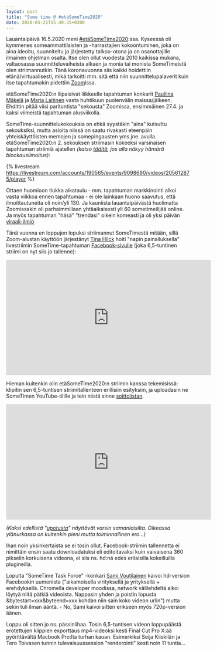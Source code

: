```yaml
---
layout: post
title: "Some time @ #etäSomeTime2020"
date: 2020-05-21T15:49:35+0300
---
```


Lauantaipäivä 16.5.2020 meni [#etäSomeTime2020](https://www.sometime.fi/):ssa. Kyseessä oli kymmenes someammattilaisten ja -harrastajien kokoontuminen, joka on aina ideoitu, suunniteltu ja järjestetty talkoo-otona ja on osanottajille ilmainen ohjelman osalta. Itse olen ollut vuodesta 2010 kaikissa mukana, valtaosassa suunnitteluvaiheista alkaen ja monia tai monista SomeTimeistä olen striimannutkin. Tänä koronavuonna siis kaikki hoidettiin etänä/virtuaalisesti, mikä tarkoitti mm. sitä että niin suunnittelupalaverit kuin itse tapahtumakin pidettiin [Zoom](https://zoom.us/)issa.<!--more-->

etäSomeTime2020:n liipaisivat liikkeelle tapahtuman konkarit [Pauliina Mäkelä](https://twitter.com/PauliinaMakela) ja [Maria Laitinen](https://twitter.com/Ordinare) vasta huhtikuun puolenvälin maissa/jälkeen. Ehdittin pitää viisi parituntista "sekousta" Zoomissa, ensimmäinen 27.4. ja kaksi viimeistä tapahtuman alusviikolla.

SomeTime-suunnittelukokouksia on ehkä syystäkin "aina" kutsuttu sekouksiksi, mutta asioita niissä on saatu rivakasti eteenpäin yhteiskäyttöisten memojen ja somepingausten yms.jne. avulla. etäSomeTime2020:n 2. sekouksen striimasin kokeeksi varsinaisen tapahtuman striimiä ajatellen *(katso [täältä](https://livestream.com/infocrea-fi/etasometime2020/videos/205612875), jos alla näkyy hämärä blockausilmoitus)*: 

{% livestream https://livestream.com/accounts/190565/events/9098690/videos/205612875/player %}

Ottaen huomioon tiukka aikataulu - mm. tapahtuman markkinointi alkoi vasta viikkoa ennen tapahtumaa - ei ole lainkaan huono saavutus, että ilmoittautuneita oli noin/yli 130. Ja kauniista lauantaipäivästä huolimatta Zoomissakin oli parhaimmillaan yhtäaikaisesti yli 60 sometimeilijää online. Ja myös tapahtuman "häsä" "trendasi" oikein komeasti ja oli yksi päivän [viraali-ilmiö](https://twitter.com/PinnallaFI/status/1261733290723213317)

Tänä vuonna en loppujen lopuksi striimannut SomeTimestä mitään, sillä Zoom-alustan käyttöön järjestänyt [Tina Hilck](https://twitter.com/TiNaH85) hoiti "napin painalluksella" livestriimin SomeTime-tapahtuman [Facebook-sivulle](https://www.facebook.com/sometime.fi/videos/661779414614098/) (joka 6,5-tuntinen striimi on nyt siis jo tallenne):

<div class="flex-video widescreen">
<iframe src="https://www.facebook.com/plugins/video.php?href=https%3A%2F%2Fwww.facebook.com%2Fsometime.fi%2Fvideos%2F661779414614098%2F&show_text=0&width=560" width="560" height="315" style="border:none;overflow:hidden" scrolling="no" frameborder="0" allowTransparency="true" allowFullScreen="true"></iframe>
</div>

Hieman kuitenkin olin etäSomeTime2020:n striimin kanssa tekemisissä: klipitin sen 6,5-tuntisen striimitallenteen erillisiin esityksiin, ja uploadasin ne SomeTimen YouTube-tilille ja tein niistä sinne [soittolistan](https://www.youtube.com/playlist?list=PLF_OONG-HCYNlWedqOtqMPL0O6191Nn2V).

<div class="flex-video widescreen">
  <iframe width="560" height="315" src="https://www.youtube.com/embed/videoseries?list=PLF_OONG-HCYNlWedqOtqMPL0O6191Nn2V" frameborder="0" allow="accelerometer; autoplay; encrypted-media; gyroscope; picture-in-picture" allowfullscreen></iframe>
</div>

*(Kaksi edellistä "[upotusta](https://peda.net/poke/ohjeet/tvt-perusosaaminen/pedanet_verkko-opetuksessa/upotuskoodi/mut)" näyttävät varsin samanlaisilta. Oikeassa ylänurkassa on kuitenkin pieni mutta toiminnallinen ero...)*

Ihan noin yksinkertaista se ei tosin ollut. Facebook-striimin tallennetta ei nimittäin ensin saatu downloadatuksi eli editoitavaksi kuin vaivaisena 360 pikselin korkuisena videona, ei siis ns. hd:nä edes erilaisilla kokeilluilla plugineilla.

Lopulta "SomeTime Task Force" -konkari [Sami Voutilainen](https://twitter.com/vousa) kaivoi hd-version Facebookin uumenista ("aikamoisella virityksellä ja yrityksellä + erehdyksellä. Chromella developer moodissa, network välilehdeltä alkoi löytyä niitä pätkiä videoista. Nappasin yhden ja poistin lopusta &bytestart=xxx&byteend=xxx kohdan niin sain koko videon urlin") mutta sekin tuli ilman ääntä. - No, Sami kaivoi sitten erikseen myös 720p-version äänen. 

Loppu oli sitten jo ns. pässinlihaa. Tosin 6,5-tuntisen videon loppupäästä erotettujen klippien exporttaus mp4-videoksi kesti Final Cut Pro X:ää pyörittävältä Macbook Pro:lta turhan kauan. Esimerkiksi Seija Kiiskilän ja Tero Toivasen tunnin tulevaisuussession "renderointi" kesti noin 11 tuntia...